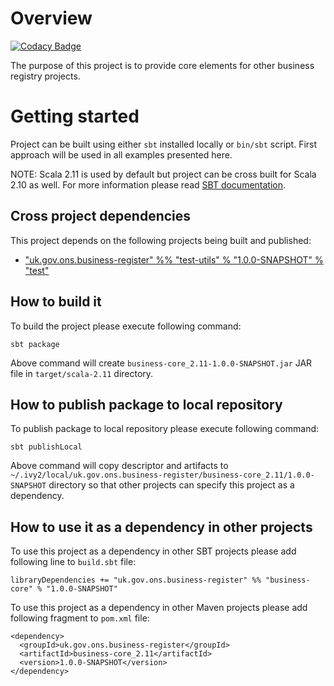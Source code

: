# Overview

[![Codacy Badge](https://api.codacy.com/project/badge/Grade/8ebb20bf139947c3bc04d1799d6ea9ea)](https://www.codacy.com/app/awharris_2/business-register-business-libs?utm_source=github.com&utm_medium=referral&utm_content=ONSdigital/business-register-business-libs&utm_campaign=badger)

The purpose of this project is to provide core elements for other business registry projects.

# Getting started

Project can be built using either `sbt` installed locally or `bin/sbt` script. First approach will be used in all examples presented here.

NOTE: Scala 2.11 is used by default but project can be cross built for Scala 2.10 as well. For more information please read [SBT documentation](http://www.scala-sbt.org/1.0/docs/Cross-Build.html).  


## Cross project dependencies
This project depends on the following projects being built and published:

- ["uk.gov.ons.business-register" %% "test-utils" % "1.0.0-SNAPSHOT" % "test"](https://github.com/ONSdigital/business-register-business-libs)

## How to build it

To build the project please execute following command:

```
sbt package
```

Above command will create `business-core_2.11-1.0.0-SNAPSHOT.jar` JAR file in `target/scala-2.11` directory.

## How to publish package to local repository

To publish package to local repository please execute following command:

```
sbt publishLocal
```

Above command will copy descriptor and artifacts to `~/.ivy2/local/uk.gov.ons.business-register/business-core_2.11/1.0.0-SNAPSHOT` directory so that other projects can specify this project as a dependency.

## How to use it as a dependency in other projects

To use this project as a dependency in other SBT projects please add following line to `build.sbt` file:

```
libraryDependencies += "uk.gov.ons.business-register" %% "business-core" % "1.0.0-SNAPSHOT"
```

To use this project as a dependency in other Maven projects please add following fragment to `pom.xml` file:

```
<dependency>
  <groupId>uk.gov.ons.business-register</groupId>
  <artifactId>business-core_2.11</artifactId>
  <version>1.0.0-SNAPSHOT</version>
</dependency>
```